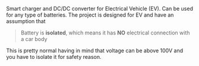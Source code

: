 Smart charger and DC/DC converter for Electrical Vehicle (EV). Can be used for any type of batteries. The project is designed for EV and have an assumption that

> Battery is **isolated**, which means it has **NO** electrical connection with a car body

This is pretty normal having in mind that voltage can be above 100V and you have to isolate it for safety reason.

